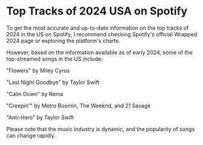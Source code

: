 # Top Tracks of 2024 USA on Spotify

To get the most accurate and up-to-date information on the top tracks of 2024 in the US on Spotify, I recommend checking Spotify's official Wrapped 2024 page or exploring the platform's charts.



However, based on the information available as of early 2024, some of the top-streamed songs in the US include:

"Flowers" by Miley Cyrus

"Last Night Goodbye" by Taylor Swift

"Calm Down" by Rema

"Creepin'" by Metro Boomin, The Weeknd, and 21 Savage

"Anti-Hero" by Taylor Swift

Please note that the music industry is dynamic, and the popularity of songs can change rapidly.









